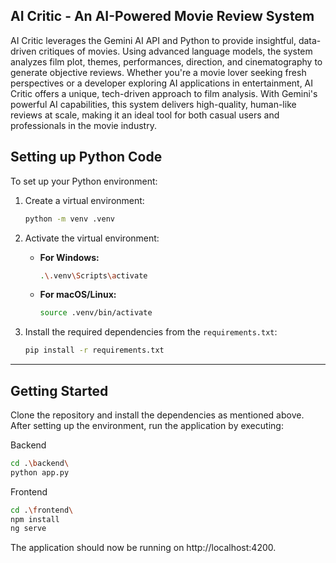 ## AI Critic - An AI-Powered Movie Review System
AI Critic leverages the Gemini AI API and Python to provide insightful, data-driven critiques of movies. Using advanced language models, the system analyzes film plot, themes, performances, direction, and cinematography to generate objective reviews. Whether you're a movie lover seeking fresh perspectives or a developer exploring AI applications in entertainment, AI Critic offers a unique, tech-driven approach to film analysis. With Gemini's powerful AI capabilities, this system delivers high-quality, human-like reviews at scale, making it an ideal tool for both casual users and professionals in the movie industry.

## **Setting up Python Code**

To set up your Python environment:

1. Create a virtual environment:
    ```bash
    python -m venv .venv
    ```

2. Activate the virtual environment:

    - **For Windows:**
      ```bash
      .\.venv\Scripts\activate
      ```
    
    - **For macOS/Linux:**
      ```bash
      source .venv/bin/activate
      ```

3. Install the required dependencies from the `requirements.txt`:
    ```bash
    pip install -r requirements.txt
    ```

---
## **Getting Started**

Clone the repository and install the dependencies as mentioned above. After setting up the environment, run the application by executing:

Backend

```bash
cd .\backend\
python app.py
```

Frontend

```bash
cd .\frontend\
npm install
ng serve
```
The application should now be running on http://localhost:4200.

